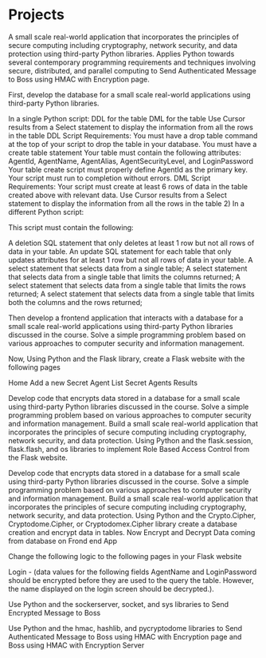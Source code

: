 # Projects
A small scale real-world application that incorporates the principles of secure computing including cryptography, network security, and data protection using third-party Python libraries. Applies Python towards several contemporary programming requirements and techniques involving secure, distributed, and parallel computing to Send Authenticated Message to Boss using HMAC with Encryption page.

First, develop the database for a small scale real-world applications using third-party Python libraries.

In a single Python script:
DDL for the table DML for the table Use Cursor results from a Select statement to display the information from all the rows in the table DDL Script Requirements: You must have a drop table command at the top of your script to drop the table in your database. You must have a create table statement Your table must contain the following attributes: AgentId, AgentName, AgentAlias, AgentSecurityLevel, and LoginPassword Your table create script must properly define AgentId as the primary key. Your script must run to completion without errors. DML Script Requirements: Your script must create at least 6 rows of data in the table created above with relevant data. Use Cursor results from a Select statement to display the information from all the rows in the table 2) In a different Python script:

This script must contain the following:

A deletion SQL statement that only deletes at least 1 row but not all rows of data in your table. An update SQL statement for each table that only updates attributes for at least 1 row but not all rows of data in your table. A select statement that selects data from a single table; A select statement that selects data from a single table that limits the columns returned; A select statement that selects data from a single table that limits the rows returned; A select statement that selects data from a single table that limits both the columns and the rows returned;

Then develop a frontend application that interacts with a database for a small scale real-world applications using third-party Python libraries discussed in the course. Solve a simple programming problem based on various approaches to computer security and information management.

Now, Using Python and the Flask library, create a Flask website with the following pages

Home Add a new Secret Agent List Secret Agents Results

Develop code that encrypts data stored in a database for a small scale using third-party Python libraries discussed in the course. Solve a simple programming problem based on various approaches to computer security and information management. Build a small scale real-world application that incorporates the principles of secure computing including cryptography, network security, and data protection. Using Python and the flask.session, flask.flash, and os libraries to implement Role Based Access Control from the Flask website.

Develop code that encrypts data stored in a database for a small scale using third-party Python libraries discussed in the course. Solve a simple programming problem based on various approaches to computer security and information management. Build a small scale real-world application that incorporates the principles of secure computing including cryptography, network security, and data protection. Using Python and the Crypto.Cipher, Cryptodome.Cipher, or Cryptodomex.Cipher library create a database creation and encrypt data in tables. Now Encrypt and Decrypt Data coming from database on Frond end App

Change the following logic to the following pages in your Flask website

Login - (data values for the following fields AgentName and LoginPassword should be encrypted before they are used to the query the table. However, the name displayed on the login screen should be decrypted.).

Use Python and the sockerserver, socket, and sys libraries to Send Encrypted Message to Boss

Use Python and the hmac, hashlib, and pycryptodome libraries to Send Authenticated Message to Boss using HMAC with Encryption page and Boss using HMAC with Encryption Server
